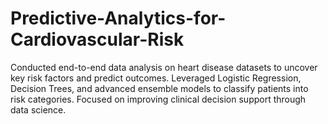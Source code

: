 # Predictive-Analytics-for-Cardiovascular-Risk
Conducted end-to-end data analysis on heart disease datasets to uncover key risk factors and predict outcomes. Leveraged Logistic Regression, Decision Trees, and advanced ensemble models to classify patients into risk categories. Focused on improving clinical decision support through data science.
